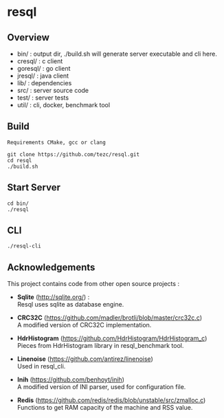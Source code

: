 # resql

## Overview
- bin/ : output dir, ./build.sh will generate server executable and cli here.  
- cresql/ : c client
- goresql/ : go client
- jresql/ : java client
- lib/ : dependencies
- src/ : server source code  
- test/ : server tests
- util/ : cli, docker, benchmark tool

## Build
```
Requirements CMake, gcc or clang

git clone https://github.com/tezc/resql.git
cd resql
./build.sh
```

## Start Server
```
cd bin/
./resql
```

## CLI 

```
./resql-cli
```

## Acknowledgements

This project contains code from other open source projects :
* **Sqlite** (http://sqlite.org/) :  
  Resql uses sqlite as database engine.
  
* **CRC32C** (https://github.com/madler/brotli/blob/master/crc32c.c)  
 A modified version of CRC32C implementation.
  
* **HdrHistogram** (https://github.com/HdrHistogram/HdrHistogram_c)  
 Pieces from HdrHistogram library in resql_benchmark tool.
  
* **Linenoise** (https://github.com/antirez/linenoise)  
  Used in resql_cli.
  
* **Inih** (https://github.com/benhoyt/inih)  
 A modified version of INI parser, used for configuration file.
  
* **Redis** (https://github.com/redis/redis/blob/unstable/src/zmalloc.c)  
 Functions to get RAM capacity of the machine and RSS value.
  
